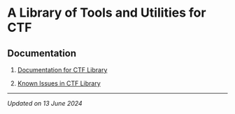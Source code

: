 # A Library of Tools and Utilities for CTF

## Documentation

1. [Documentation for CTF Library](docs/index.md)

1. [Known Issues in CTF Library](docs/known_issues.md)

***

*Updated on 13 June 2024*
